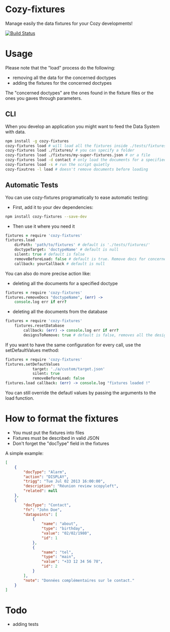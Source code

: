 # Cozy-fixtures
Manage easily the data fixtures for your Cozy developments!

[![Build Status](https://travis-ci.org/mycozycloud/cozy-fixtures.png?branch=master)](https://travis-ci.org/mycozycloud/cozy-fixtures)

# Usage
Please note that the "load" process do the following:

* removing all the data for the concerned doctypes
* adding the fixtures for the concerned doctypes

The "concerned doctypes" are the ones found in the fixture files or the ones you gaves through parameters.

## CLI
When you develop an application you might want to feed the Data System with data.

```bash
npm install -g cozy-fixtures
cozy-fixtures load # will load all the fixtures inside ./tests/fixtures/
cozy-fixtures load ./fixtures/ # you can specify a folder
cozy-fixtures load ./fixtures/my-super-fixtures.json # or a file
cozy-fixtures load -d contact # only load the documents for a specified doctype
cozy-fixtures load -s # run the script quietly
cozy-fixutres -l load # doesn't remove documents before loading
```

## Automatic Tests
You can use cozy-fixtures programatically to ease automatic testing:

* First, add it to your dev dependencies:
```bash
npm install cozy-fixtures --save-dev
```
* Then use it where you need it

```coffeescript
fixtures = require 'cozy-fixtures'
fixtures.load
    dirPath: 'path/to/fixtures' # default is './tests/fixtures/'
    doctypeTarget: 'doctypeName' # default is null
    silent: true # default is false
    removeBeforeLoad: false # default is true. Remove docs for concerned doctypes before loading the data
    callback: yourCallback # default is null
```

You can also do more precise action like:

* deleting all the documents for a specified doctype

```coffeescript
fixtures = require 'cozy-fixtures'
fixtures.removeDocs "doctypeName", (err) ->
    console.log err if err?
```

* deleting all the documents from the database

```coffeescript
fixtures = require 'cozy-fixtures'
    fixtures.resetDatabase
        callback: (err) -> console.log err if err?
        designsToRemove: true # default is false, removes all the design docs in the database (and related) views
```

If you want to have the same configuration for every call, use the setDefaultValues method:

```coffeescript
fixtures = require 'cozy-fixtures'
fixtures.setDefautValues
            target: './a/custom/target.json'
            silent: true
            removeBeforeLoad: false
fixtures.load callback: (err) -> console.log "fixtures loaded !"
```

You can still override the defautl values by passing the arguments to the load function.


# How to format the fixtures
* You must put the fixtures into files
* Fixtures must be described in valid JSON
* Don't forget the "docType" field in the fixtures

A simple example:
```json
[
    {
        "docType": "Alarm",
        "action": "DISPLAY",
        "trigg": "Tue Jul 02 2013 16:00:00",
        "description": "Réunion review scopyleft",
        "related": null
    },
    {
        "docType": "Contact",
        "fn": "John Doe",
        "datapoints": [
            {
                "name": "about",
                "type": "birthday",
                "value": "02/02/1980",
                "id": 1
            },
            {
                "name": "tel",
                "type": "main",
                "value": "+33 12 34 56 78",
                "id": 2
            }
        ],
        "note": "Données complémentaires sur le contact."
    }
]
```

# Todo
* adding tests
